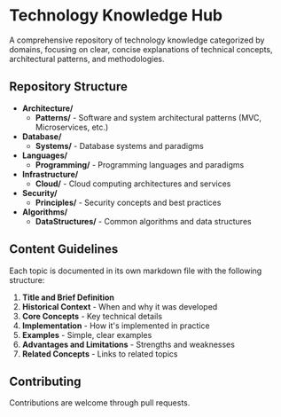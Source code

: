 # Technology Knowledge Hub

A comprehensive repository of technology knowledge categorized by domains, focusing on clear, concise explanations of technical concepts, architectural patterns, and methodologies.

## Repository Structure

- **Architecture/**
  - **Patterns/** - Software and system architectural patterns (MVC, Microservices, etc.)
- **Database/**
  - **Systems/** - Database systems and paradigms
- **Languages/**
  - **Programming/** - Programming languages and paradigms
- **Infrastructure/**
  - **Cloud/** - Cloud computing architectures and services
- **Security/**
  - **Principles/** - Security concepts and best practices
- **Algorithms/**
  - **DataStructures/** - Common algorithms and data structures

## Content Guidelines

Each topic is documented in its own markdown file with the following structure:

1. **Title and Brief Definition**
2. **Historical Context** - When and why it was developed
3. **Core Concepts** - Key technical details
4. **Implementation** - How it's implemented in practice
5. **Examples** - Simple, clear examples
6. **Advantages and Limitations** - Strengths and weaknesses
7. **Related Concepts** - Links to related topics

## Contributing

Contributions are welcome through pull requests. 
